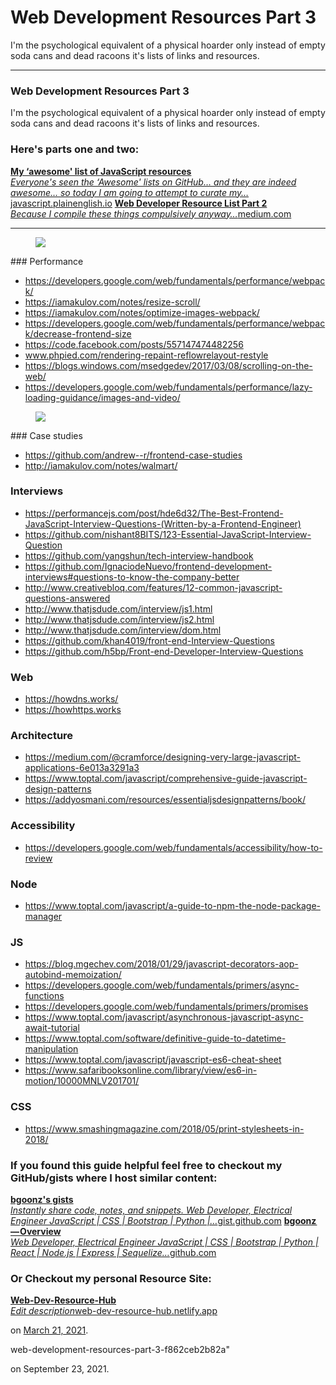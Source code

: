 # Web Development Resources Part 3

I'm the psychological equivalent of a physical hoarder only instead of empty soda cans and dead racoons it's lists of links and resources.

---

### Web Development Resources Part 3

I'm the psychological equivalent of a physical hoarder only instead of empty soda cans and dead racoons it's lists of links and resources.

### Here's parts one and two:

<a href="https://javascript.plainenglish.io/my-take-on-awesome-javascript-243255451e74" class="markup--anchor markup--mixtapeEmbed-anchor" title="https://javascript.plainenglish.io/my-take-on-awesome-javascript-243255451e74">
<strong>My ‘awesome' list of JavaScript resources</strong>
<br />
<em>Everyone's seen the ‘Awesome' lists on GitHub… and they are indeed awesome… so today I am going to attempt to curate my…</em>javascript.plainenglish.io</a>
<a href="https://javascript.plainenglish.io/my-take-on-awesome-javascript-243255451e74" class="js-mixtapeImage mixtapeImage u-ignoreBlock">
</a>

<a href="https://medium.com/star-gazers/web-developer-resource-list-part-2-9c5cb56ab263" class="markup--anchor markup--mixtapeEmbed-anchor" title="https://medium.com/star-gazers/web-developer-resource-list-part-2-9c5cb56ab263">
<strong>Web Developer Resource List Part 2</strong>
<br />
<em>Because I compile these things compulsively anyway…</em>medium.com</a>
<a href="https://medium.com/star-gazers/web-developer-resource-list-part-2-9c5cb56ab263" class="js-mixtapeImage mixtapeImage u-ignoreBlock">
</a>

---

<figure>
<img src="https://cdn-images-1.medium.com/max/600/0*7Taf8gWWh5YjoM-s.png" class="graf-image" />
</figure>### Performance

-   <span id="e540">
    <a href="https://developers.google.com/web/fundamentals/performance/webpack/" class="markup--anchor markup--li-anchor">https://developers.google.com/web/fundamentals/performance/webpack/</a>
    </span>
-   <span id="e928">
    <a href="https://iamakulov.com/notes/resize-scroll/" class="markup--anchor markup--li-anchor">https://iamakulov.com/notes/resize-scroll/</a>
    </span>
-   <span id="6c19">
    <a href="https://iamakulov.com/notes/optimize-images-webpack/" class="markup--anchor markup--li-anchor">https://iamakulov.com/notes/optimize-images-webpack/</a>
    </span>
-   <span id="6399">
    <a href="https://developers.google.com/web/fundamentals/performance/webpack/decrease-frontend-size" class="markup--anchor markup--li-anchor">https://developers.google.com/web/fundamentals/performance/webpack/decrease-frontend-size</a>
    </span>
-   <span id="7b87">
    <a href="https://code.facebook.com/posts/557147474482256" class="markup--anchor markup--li-anchor">https://code.facebook.com/posts/557147474482256</a>
    </span>
-   <span id="5ec0">
    <a href="http://www.phpied.com/rendering-repaint-reflowrelayout-restyle" class="markup--anchor markup--li-anchor">www.phpied.com/rendering-repaint-reflowrelayout-restyle</a>
    </span>
-   <span id="ce70">
    <a href="https://blogs.windows.com/msedgedev/2017/03/08/scrolling-on-the-web/" class="markup--anchor markup--li-anchor">https://blogs.windows.com/msedgedev/2017/03/08/scrolling-on-the-web/</a>
    </span>
-   <span id="9a50">
    <a href="https://developers.google.com/web/fundamentals/performance/lazy-loading-guidance/images-and-video/" class="markup--anchor markup--li-anchor">https://developers.google.com/web/fundamentals/performance/lazy-loading-guidance/images-and-video/</a>
    </span>

<figure>
<img src="https://cdn-images-1.medium.com/max/800/0*-D07MORsmwK-pHOZ.jpg" class="graf-image" />
</figure>### Case studies

-   <span id="0707">
    <a href="https://github.com/andrew--r/frontend-case-studies" class="markup--anchor markup--li-anchor">https://github.com/andrew--r/frontend-case-studies</a>
    </span>
-   <span id="60fa">
    <a href="http://iamakulov.com/notes/walmart/" class="markup--anchor markup--li-anchor">http://iamakulov.com/notes/walmart/</a>
    </span>

### Interviews

-   <span id="dbed">
    <a href="https://performancejs.com/post/hde6d32/The-Best-Frontend-JavaScript-Interview-Questions-%28Written-by-a-Frontend-Engineer%29" class="markup--anchor markup--li-anchor">https://performancejs.com/post/hde6d32/The-Best-Frontend-JavaScript-Interview-Questions-(Written-by-a-Frontend-Engineer)</a>
    </span>
-   <span id="127f">
    <a href="https://github.com/nishant8BITS/123-Essential-JavaScript-Interview-Question" class="markup--anchor markup--li-anchor">https://github.com/nishant8BITS/123-Essential-JavaScript-Interview-Question</a>
    </span>
-   <span id="7e4c">
    <a href="https://github.com/yangshun/tech-interview-handbook" class="markup--anchor markup--li-anchor">https://github.com/yangshun/tech-interview-handbook</a>
    </span>
-   <span id="270e">
    <a href="https://github.com/IgnaciodeNuevo/frontend-development-interviews#questions-to-know-the-company-better" class="markup--anchor markup--li-anchor">https://github.com/IgnaciodeNuevo/frontend-development-interviews#questions-to-know-the-company-better</a>
    </span>
-   <span id="e99d">
    <a href="http://www.creativebloq.com/features/12-common-javascript-questions-answered" class="markup--anchor markup--li-anchor">http://www.creativebloq.com/features/12-common-javascript-questions-answered</a>
    </span>
-   <span id="fb43">
    <a href="http://www.thatjsdude.com/interview/js1.html" class="markup--anchor markup--li-anchor">http://www.thatjsdude.com/interview/js1.html</a>
    </span>
-   <span id="d39e">
    <a href="http://www.thatjsdude.com/interview/js2.html" class="markup--anchor markup--li-anchor">http://www.thatjsdude.com/interview/js2.html</a>
    </span>
-   <span id="c0b8">
    <a href="http://www.thatjsdude.com/interview/dom.html" class="markup--anchor markup--li-anchor">http://www.thatjsdude.com/interview/dom.html</a>
    </span>
-   <span id="396a">
    <a href="https://github.com/khan4019/front-end-Interview-Questions" class="markup--anchor markup--li-anchor">https://github.com/khan4019/front-end-Interview-Questions</a>
    </span>
-   <span id="a781">
    <a href="https://github.com/h5bp/Front-end-Developer-Interview-Questions" class="markup--anchor markup--li-anchor">https://github.com/h5bp/Front-end-Developer-Interview-Questions</a>
    </span>

### Web

-   <span id="29a1">
    <a href="https://howdns.works/" class="markup--anchor markup--li-anchor">https://howdns.works/</a>
    </span>
-   <span id="319a">
    <a href="https://howhttps.works/" class="markup--anchor markup--li-anchor">https://howhttps.works</a>
    </span>

### Architecture

-   <span id="67ee">
    <a href="https://medium.com/@cramforce/designing-very-large-javascript-applications-6e013a3291a3" class="markup--anchor markup--li-anchor">https://medium.com/@cramforce/designing-very-large-javascript-applications-6e013a3291a3</a>
    </span>
-   <span id="3bdf">
    <a href="https://www.toptal.com/javascript/comprehensive-guide-javascript-design-patterns" class="markup--anchor markup--li-anchor">https://www.toptal.com/javascript/comprehensive-guide-javascript-design-patterns</a>
    </span>
-   <span id="d77b">
    <a href="https://addyosmani.com/resources/essentialjsdesignpatterns/book/" class="markup--anchor markup--li-anchor">https://addyosmani.com/resources/essentialjsdesignpatterns/book/</a>
    </span>

### Accessibility

-   <span id="aecb">
    <a href="https://developers.google.com/web/fundamentals/accessibility/how-to-review" class="markup--anchor markup--li-anchor">https://developers.google.com/web/fundamentals/accessibility/how-to-review</a>
    </span>

### Node

-   <span id="b0a7">
    <a href="https://www.toptal.com/javascript/a-guide-to-npm-the-node-package-manager" class="markup--anchor markup--li-anchor">https://www.toptal.com/javascript/a-guide-to-npm-the-node-package-manager</a>
    </span>

### JS

-   <span id="8579">
    <a href="https://blog.mgechev.com/2018/01/29/javascript-decorators-aop-autobind-memoization/" class="markup--anchor markup--li-anchor">https://blog.mgechev.com/2018/01/29/javascript-decorators-aop-autobind-memoization/</a>
    </span>
-   <span id="9f62">
    <a href="https://developers.google.com/web/fundamentals/primers/async-functions" class="markup--anchor markup--li-anchor">https://developers.google.com/web/fundamentals/primers/async-functions</a>
    </span>
-   <span id="014c">
    <a href="https://developers.google.com/web/fundamentals/primers/promises" class="markup--anchor markup--li-anchor">https://developers.google.com/web/fundamentals/primers/promises</a>
    </span>
-   <span id="5627">
    <a href="https://www.toptal.com/javascript/asynchronous-javascript-async-await-tutorial" class="markup--anchor markup--li-anchor">https://www.toptal.com/javascript/asynchronous-javascript-async-await-tutorial</a>
    </span>
-   <span id="cdb4">
    <a href="https://www.toptal.com/software/definitive-guide-to-datetime-manipulation" class="markup--anchor markup--li-anchor">https://www.toptal.com/software/definitive-guide-to-datetime-manipulation</a>
    </span>
-   <span id="31ae">
    <a href="https://www.toptal.com/javascript/javascript-es6-cheat-sheet" class="markup--anchor markup--li-anchor">https://www.toptal.com/javascript/javascript-es6-cheat-sheet</a>
    </span>
-   <span id="1d1a">
    <a href="https://www.safaribooksonline.com/library/view/es6-in-motion/10000MNLV201701/" class="markup--anchor markup--li-anchor">https://www.safaribooksonline.com/library/view/es6-in-motion/10000MNLV201701/</a>
    </span>

### CSS

-   <span id="42f4">
    <a href="https://www.smashingmagazine.com/2018/05/print-stylesheets-in-2018/" class="markup--anchor markup--li-anchor">https://www.smashingmagazine.com/2018/05/print-stylesheets-in-2018/</a>
    </span>

### If you found this guide helpful feel free to checkout my GitHub/gists where I host similar content:

<a href="https://gist.github.com/bgoonz" class="markup--anchor markup--mixtapeEmbed-anchor" title="https://gist.github.com/bgoonz">
<strong>bgoonz's gists</strong>
<br />
<em>Instantly share code, notes, and snippets. Web Developer, Electrical Engineer JavaScript | CSS | Bootstrap | Python |…</em>gist.github.com</a>
<a href="https://gist.github.com/bgoonz" class="js-mixtapeImage mixtapeImage u-ignoreBlock">
</a>

<a href="https://github.com/bgoonz" class="markup--anchor markup--mixtapeEmbed-anchor" title="https://github.com/bgoonz">
<strong>bgoonz — Overview</strong>
<br />
<em>Web Developer, Electrical Engineer JavaScript | CSS | Bootstrap | Python | React | Node.js | Express | Sequelize…</em>github.com</a>
<a href="https://github.com/bgoonz" class="js-mixtapeImage mixtapeImage u-ignoreBlock">
</a>

### Or Checkout my personal Resource Site:

<a href="https://web-dev-resource-hub.netlify.app/" class="markup--anchor markup--mixtapeEmbed-anchor" title="https://web-dev-resource-hub.netlify.app/">
<strong>Web-Dev-Resource-Hub</strong>
<br />
<em>Edit description</em>web-dev-resource-hub.netlify.app</a>

on [March 21, 2021](https://medium.com/p/f862ceb2b82a).

web-development-resources-part-3-f862ceb2b82a"

on September 23, 2021.

